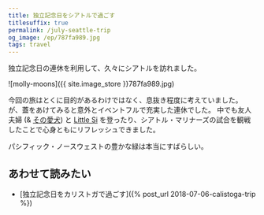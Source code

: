 ```yaml
---
title: 独立記念日をシアトルで過ごす
titlesuffix: true
permalink: /july-seattle-trip
og_image: /ep/787fa989.jpg
tags: travel
---
```


独立記念日の連休を利用して、久々にシアトルを訪れました。

![molly-moons]({{ site.image_store }}787fa989.jpg)

今回の旅はとくに目的があるわけではなく、息抜き程度に考えていました。
が、蓋をあけてみると意外とイベントフルで充実した連休でした。
中でも友人夫婦 (& [その愛犬](https://www.instagram.com/tenley_inseattle/)) と [Little Si](https://www.wta.org/go-hiking/hikes/little-si) を登ったり、シアトル・マリナーズの試合を観戦したことで心身ともにリフレッシュできました。

パシフィック・ノースウェストの豊かな緑は本当にすばらしい。

## あわせて読みたい

- [独立記念日をカリストガで過ごす]({% post_url 2018-07-06-calistoga-trip %})

